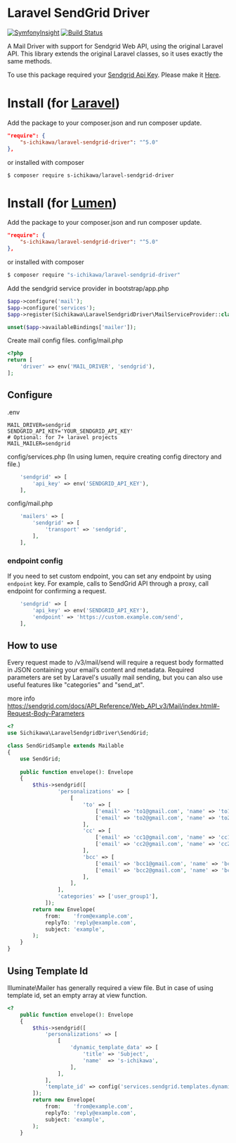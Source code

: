 Laravel SendGrid Driver
====

[![SymfonyInsight](https://insight.symfony.com/projects/8955bc55-16f6-4ac9-8203-1cdce3d209a8/mini.svg)](https://insight.symfony.com/projects/8955bc55-16f6-4ac9-8203-1cdce3d209a8)
[![Build Status](https://scrutinizer-ci.com/g/s-ichikawa/laravel-sendgrid-driver/badges/build.png?b=master)](https://scrutinizer-ci.com/g/s-ichikawa/laravel-sendgrid-driver/build-status/master)

A Mail Driver with support for Sendgrid Web API, using the original Laravel API.
This library extends the original Laravel classes, so it uses exactly the same methods.

To use this package required your [Sendgrid Api Key](https://sendgrid.com/docs/User_Guide/Settings/api_keys.html).
Please make it [Here](https://app.sendgrid.com/settings/api_keys).

# Install (for [Laravel](https://laravel.com/))

Add the package to your composer.json and run composer update.
```json
"require": {
    "s-ichikawa/laravel-sendgrid-driver": "^5.0"
},
```

or installed with composer
```
$ composer require s-ichikawa/laravel-sendgrid-driver
```

# Install (for [Lumen](https://lumen.laravel.com/))

Add the package to your composer.json and run composer update.
```json
"require": {
    "s-ichikawa/laravel-sendgrid-driver": "^5.0"
},
```

or installed with composer
```bash
$ composer require "s-ichikawa/laravel-sendgrid-driver"
```

Add the sendgrid service provider in bootstrap/app.php
```php
$app->configure('mail');
$app->configure('services');
$app->register(Sichikawa\LaravelSendgridDriver\MailServiceProvider::class);

unset($app->availableBindings['mailer']);
```

Create mail config files.
config/mail.php
```php
<?php
return [
    'driver' => env('MAIL_DRIVER', 'sendgrid'),
];
```

## Configure

.env
```
MAIL_DRIVER=sendgrid
SENDGRID_API_KEY='YOUR_SENDGRID_API_KEY'
# Optional: for 7+ laravel projects
MAIL_MAILER=sendgrid 
```

config/services.php (In using lumen, require creating config directory and file.)
```php
    'sendgrid' => [
        'api_key' => env('SENDGRID_API_KEY'),
    ],
```

config/mail.php
```php
    'mailers' => [
        'sendgrid' => [
            'transport' => 'sendgrid',
        ],
    ],
```

### endpoint config
If you need to set custom endpoint, you can set any endpoint by using `endpoint` key.
For example, calls to SendGrid API through a proxy, call endpoint for confirming a request.
```php
    'sendgrid' => [
        'api_key' => env('SENDGRID_API_KEY'),
        'endpoint' => 'https://custom.example.com/send',
    ],
```

## How to use

Every request made to /v3/mail/send will require a request body formatted in JSON containing your email’s content and metadata.
Required parameters are set by Laravel's usually mail sending, but you can also use useful features like "categories" and "send_at".

more info
https://sendgrid.com/docs/API_Reference/Web_API_v3/Mail/index.html#-Request-Body-Parameters

```php
<?
use Sichikawa\LaravelSendgridDriver\SendGrid;

class SendGridSample extends Mailable
{
    use SendGrid;
    
    public function envelope(): Envelope
    {
        $this->sendgrid([
                'personalizations' => [
                    [
                        'to' => [
                            ['email' => 'to1@gmail.com', 'name' => 'to1'],
                            ['email' => 'to2@gmail.com', 'name' => 'to2'],
                        ],
                        'cc' => [
                            ['email' => 'cc1@gmail.com', 'name' => 'cc1'],
                            ['email' => 'cc2@gmail.com', 'name' => 'cc2'],
                        ],
                        'bcc' => [
                            ['email' => 'bcc1@gmail.com', 'name' => 'bcc1'],
                            ['email' => 'bcc2@gmail.com', 'name' => 'bcc2'],
                        ],
                    ],
                ],
                'categories' => ['user_group1'],
            ]);
        return new Envelope(
            from:    'from@example.com',
            replyTo: 'reply@example.com',
            subject: 'example',
        );
    }
}
```

## Using Template Id

Illuminate\Mailer has generally required a view file.
But in case of using template id, set an empty array at view function.
```php
<?
    public function envelope(): Envelope
    {
        $this->sendgrid([
            'personalizations' => [
                [
                    'dynamic_template_data' => [
                        'title' => 'Subject',
                        'name'  => 's-ichikawa',
                    ],
                ],
            ],
            'template_id' => config('services.sendgrid.templates.dynamic_template_id'),
        ]);
        return new Envelope(
            from:    'from@example.com',
            replyTo: 'reply@example.com',
            subject: 'example',
        );
    }
```
